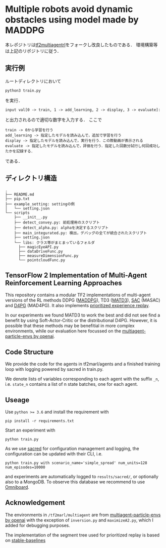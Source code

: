 # Multiple robots avoid dynamic obstacles using model made by MADDPG

本レポジトリは[tf2multiagentrl](https://github.com/JohannesAck/tf2multiagentrl)をフォークし改良したものである．
環境構築等は上記のリポジトリに従う．

## 実行例
ルートディレクトリにおいて
```
python3 train.py
```
を実行．
```
input val[0 -> train, 1 -> add_learning, 2 -> display, 3 -> evaluate]:
```
と出力されるので適切な数字を入力する．
ここで
```
train -> 0から学習を行う
add_learning -> 指定したモデルを読み込んで，追加で学習を行う
display -> 指定したモデルを読み込んで，実行を行う．この際動画が表示される
evaluate -> 指定したモデルを読み込んで，評価を行う．指定した回数分試行し何回成功したかを記録する．
```
である．

## ディレクトリ構造
```
.
├── README.md
├── pip.txt
├── example_setting: settingの例
│   └── setting.json
└── scripts
    ├── __init__.py
    ├── detect_convey.py: 前処理用のスクリプト
    ├── detect_alpha.py: alphaを決定するスクリプト
    ├── main_integurated.py: 検出，デバッグの全てが統合されたスクリプト
    ├── setting.json
    └── libs: クラス等がまとまっているフォルダ
      ├── magicEyeAPI.py
      ├── dataDriveFunc.py
      ├── measureDimensionFunc.py
      └── pointcloudFunc.py
```

## TensorFlow 2 Implementation of Multi-Agent Reinforcement Learning Approaches 

This repository contains a modular TF2 implementations of multi-agent versions of the RL methods DDPG 
([MADDPG](https://arxiv.org/abs/1706.02275)),
 TD3 ([MATD3](https://arxiv.org/abs/1910.01465)),
 [SAC](https://arxiv.org/abs/1801.01290) (MASAC) and
 [D4PG](https://arxiv.org/abs/1804.08617) (MAD4PG).
 It also implements [prioritized experience replay](https://arxiv.org/abs/1511.05952).
 
 In our experiments we found MATD3 to work the best and did not see find a benefit by using Soft-Actor-Critic
 or the distributional D4PG. However, it is possible that these methods may be benefitial in more
 complex environments, while our evaluation here focussed on the 
 [multiagent-particle-envs by openai](https://github.com/openai/multiagent-particle-envs).

## Code Structure
We provide the code for the agents in tf2marl/agents and a finished training loop with logging
powered by sacred in train.py.

We denote lists of variables corresponding to each agent with the suffix `_n`, i.e.
`state_n` contains a list of n state batches, one for each agent. 

## Useage

Use `python >= 3.6` and install the requirement with
```
pip install -r requirements.txt
```
Start an experiment with 
```
python train.py
```
As we use [sacred](https://github.com/IDSIA/sacred) for configuration management and logging, 
the configuration can be updated with their CLI, i.e.
```
python train.py with scenario_name='simple_spread' num_units=128 num_episodes=10000
```
and experiments are automatically logged to `results/sacred/`, or optionally also to a MongoDB.
To observe this database we recommend to use [Omniboard](https://github.com/vivekratnavel/omniboard).

 
## Acknowledgement
The environments in `/tf2marl/multiagent` are from [multiagent-particle-envs by openai](https://github.com/openai/multiagent-particle-envs)
with the exception of `inversion.py` and `maximizeA2.py`, which I added for debugging purposes.

The implementation of the segment tree used for prioritized replay is based on 
[stable-baselines](https://github.com/hill-a/stable-baselines)

